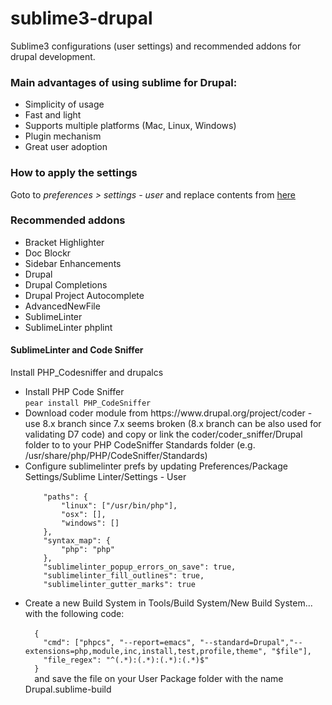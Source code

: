 # sublime3-drupal

Sublime3 configurations (user settings) and recommended addons for drupal development.

<h3>Main advantages of using sublime for Drupal:</h3>
<ul>
  <li>Simplicity of usage</li>
  <li>Fast and light</li>
  <li>Supports multiple platforms (Mac, Linux, Windows)</li>
  <li>Plugin mechanism</li>
  <li>Great user adoption</li>
</ul>

<h3>How to apply the settings</h3>
<p>Goto to <em>preferences > settings - user</em> and replace contents from <a href="https://github.com/pauloamgomes/sublime3-drupal/blob/master/Preferences.sublime-settings">here</a>

<h3>Recommended addons</h3>
<ul>
  <li>Bracket Highlighter</li>
  <li>Doc Blockr</li>
  <li>Sidebar Enhancements</li>
  <li>Drupal</li>
  <li>Drupal Completions</li>
  <li>Drupal Project Autocomplete</li>
  <li>AdvancedNewFile</li>
  <li>SublimeLinter</li>
  <li>SublimeLinter phplint</li>
</ul>

<h4>SublimeLinter and Code Sniffer</h4>
<p>Install PHP_Codesniffer and drupalcs</p>
<ul>
  <li>Install PHP Code Sniffer <br/><code>pear install PHP_CodeSniffer</code></li>
  <li>Download coder module from https://www.drupal.org/project/coder - use 8.x branch since 7.x seems broken (8.x branch can be also used for validating D7 code) and copy or link the coder/coder_sniffer/Drupal folder to to your PHP CodeSniffer Standards folder (e.g. /usr/share/php/PHP/CodeSniffer/Standards)</li>
  <li>Configure sublimelinter prefs by updating Preferences/Package Settings/Sublime Linter/Settings - User<br/>
  <code>
    "paths": {
        "linux": ["/usr/bin/php"],
        "osx": [],
        "windows": []
    },
    "syntax_map": {
        "php": "php"
    },
    "sublimelinter_popup_errors_on_save": true,
    "sublimelinter_fill_outlines": true,
    "sublimelinter_gutter_marks": true
  </code>
  </li>
  <li>Create a new Build System in Tools/Build System/New Build System... with the following code:<br/>
  <code>
  {
    "cmd": ["phpcs", "--report=emacs", "--standard=Drupal","--extensions=php,module,inc,install,test,profile,theme", "$file"],
    "file_regex": "^(.*):(.*):(.*):(.*)$"
  }
  </code>
  and save the file on your User Package folder with the name Drupal.sublime-build
  </li>
</ul>

